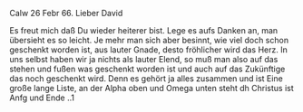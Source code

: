  Calw 26 Febr 66.
Lieber David

Es freut mich daß Du wieder heiterer bist. Lege es aufs Danken an, man übersieht es so leicht. Je mehr man sich aber besinnt, wie viel doch schon geschenkt worden ist, aus lauter Gnade, desto fröhlicher wird das Herz. In uns selbst haben wir ja nichts als lauter Elend, so muß man also auf das stehen und fußen was geschenkt worden ist und auch auf das Zukünftige das noch geschenkt wird. Denn es gehört ja alles zusammen und ist Eine große lange Liste, an der Alpha oben und Omega unten steht dh Christus ist Anfg und Ende ..1
